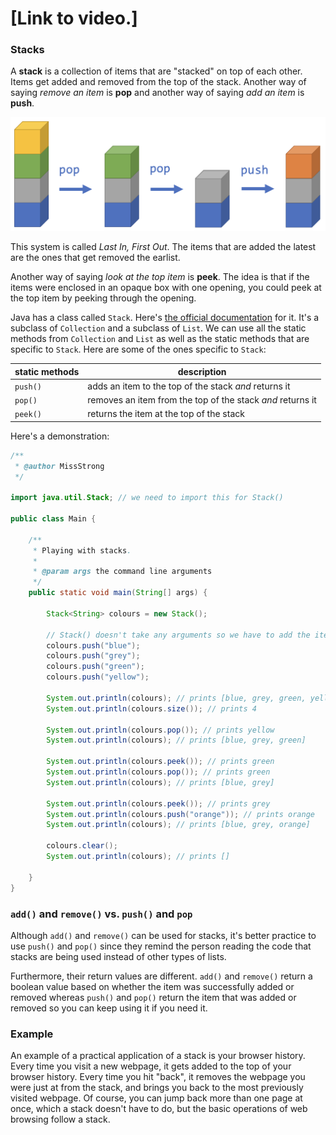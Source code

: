 # [Link to video.]

### Stacks

A **stack** is a collection of items that are "stacked" on top of each other. Items get added and removed from the top of the stack. Another way of saying *remove an item* is **pop** and another way of saying *add an item* is **push**.

![](../Images/Stack.png)

This system is called *Last In, First Out*. The items that are added the latest are the ones that get removed the earlist.

Another way of saying *look at the top item* is **peek**. The idea is that if the items were enclosed in an opaque box with one opening, you could peek at the top item by peeking through the opening.

Java has a class called `Stack`. Here's [the official documentation](https://docs.oracle.com/javase/7/docs/api/java/util/Stack.html) for it. It's a subclass of `Collection` and a subclass of `List`. We can use all the static methods from `Collection` and `List` as well as the static methods that are specific to `Stack`. Here are some of the ones specific to `Stack`:

| static methods | description |
| -- | -- |
| `push()` | adds an item to the top of the stack *and* returns it |
| `pop()` | removes an item from the top of the stack *and* returns it |
| `peek()` | returns the item at the top of the stack |

Here's a demonstration:

```java
/**
 * @author MissStrong
 */

import java.util.Stack; // we need to import this for Stack()

public class Main {

    /**
     * Playing with stacks.
     *
     * @param args the command line arguments
     */
    public static void main(String[] args) {
		
        Stack<String> colours = new Stack(); 
    
        // Stack() doesn't take any arguments so we have to add the items one at a time
        colours.push("blue");
        colours.push("grey");
        colours.push("green");
        colours.push("yellow");
    
        System.out.println(colours); // prints [blue, grey, green, yellow]
        System.out.println(colours.size()); // prints 4
    
        System.out.println(colours.pop()); // prints yellow
        System.out.println(colours); // prints [blue, grey, green]
    
        System.out.println(colours.peek()); // prints green
        System.out.println(colours.pop()); // prints green
        System.out.println(colours); // prints [blue, grey]
    
        System.out.println(colours.peek()); // prints grey
        System.out.println(colours.push("orange")); // prints orange
        System.out.println(colours); // prints [blue, grey, orange]
    
        colours.clear();
        System.out.println(colours); // prints []

    }    
}
```

### `add()` and `remove()` vs. `push()` and `pop`

Although `add()` and `remove()` can be used for stacks, it's better practice to use `push()` and `pop()` since they remind the person reading the code that stacks are being used instead of other types of lists.

Furthermore, their return values are different. `add()` and `remove()` return a boolean value based on whether the item was successfully added or removed whereas `push()` and `pop()` return the item that was added or removed so you can keep using it if you need it.

### Example

An example of a practical application of a stack is your browser history. Every time you visit a new webpage, it gets added to the top of your browser history. Every time you hit "back", it removes the webpage you were just at from the stack, and brings you back to the most previously visited webpage. Of course, you can jump back more than one page at once, which a stack doesn't have to do, but the basic operations of web browsing follow a stack.
